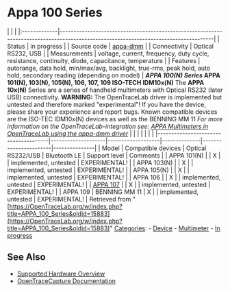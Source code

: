 # Appa 100 Series

| | | |:-------------|--------------------------------------------------------------------------------------------------------------------------------------| | Status | in progress | | Source code | [appa-dmm](http://github.com/OpenTraceLab/?p=OpenTraceCapture.git;a=tree;f=src/hardware/appa-dmm) | | Connectivity | Optical RS232, USB | | Measurements | voltage, current, frequency, duty cycle, resistance, continuity, diode, capacitance, temperature | | Features | autorange, data hold, min/max/avg, backlight, true-rms, peak hold, auto hold, secondary reading (depending on model) | **_APPA 100(N) Series_ APPA 101(N), 103(N), 105(N), 106, 107, 109 ISO-TECH IDM10x(N)** The **APPA 10x(N)** Series are a series of handheld multimeters with Optical RS232 (later USB) connectivity. **WARNING:** The OpenTraceLab driver is implemented but untested and therefore marked "experimental"! If you have the device, please share your experience and report bugs. Known compatible devices are the ISO-TEC IDM10x(N) devices as well as the BENNING MM 11 *For more information on the OpenTraceLab-integration see: [APPA Multimeters in OpenTraceLab using the appa-dmm driver](APPA_Multimeters.html "APPA Multimeters")* | | | | | | | |--------------------------------------|--------------------|-------------------|--------------|-----------------------|---------------| | Model | Compatible devices | Optical RS232/USB | Bluetooth LE | Support level | Comments | | APPA 101(N) | | X | | implemented, untested | EXPERIMENTAL! | | APPA 103(N) | | X | | implemented, untested | EXPERIMENTAL! | | APPA 105(N) | | X | | implemented, untested | EXPERIMENTAL! | | APPA 106 | | X | | implemented, untested | EXPERIMENTAL! | | [APPA 107](APPA_107.html "APPA 107") | | X | | implemented, untested | EXPERIMENTAL! | | APPA 109 | BENNING MM 11 | X | | implemented, untested | EXPERIMENTAL! | 
Retrieved from "[https://OpenTraceLab.org/w/index.php?title=APPA_100_Series&oldid=15883](https://OpenTraceLab.org/w/index.php?title=APPA_100_Series&oldid=15883)" 
[Categories](specialcategories-specialcategories.md): \- [Device](./Category:Device.html "Category:Device") \- [Multimeter](./Category:Multimeter.html "Category:Multimeter") \- [In progress](./Category:In_progress.html "Category:In progress")

## See Also
- [Supported Hardware Overview](../supported-hardware.md)
- [OpenTraceCapture Documentation](../../opentracecapture/overview.md)
